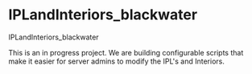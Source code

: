 # IPLandInteriors_blackwater
IPLandInteriors_blackwater


This is an in progress project. We are building configurable scripts that make it easier for server admins to modify the IPL's and Interiors.
